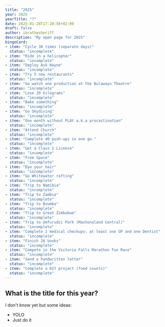 ```yaml
---
title: "2025"
year: 2025
yearTitle: "?"
date: 2025-01-28T17:20:56+02:00
draft: false
author: ibrathesheriff
description: "My open page for 2025"
bingoCard:
- item: "Cycle 30 times (separate days)" 
  status: "incomplete"
- item: "Ride in a helicopter" 
  status: "incomplete"
- item: "Deploy Ask Wayne" 
  status: "incomplete"
- item: "Try 5 new restaurants" 
  status: "incomplete"
- item: "Go watch one production at the Bulawayo Theatre" 
  status: "incomplete"
- item: "Lose 20 kilograms"
  status: "incomplete"
- item: "Bake something"
  status: "incomplete"
- item: "Go Skydiving"
  status: "incomplete"
- item: "One month without PLAY a.k.a procastination"
  status: "incomplete"
- item: "Attend Church"
  status: "incomplete"
- item: "Complete 40 push-ups in one go."
  status: "incomplete"
- item: "Get a Class 2 Licence"
  status: "incomplete"
- item: "Free Space"
  status: "incomplete"
- item: "Dye your hair"
  status: "incomplete"
- item: "Go Whitewater rafting"
  status: "incomplete"
- item: "Trip to Namibia"
  status: "incomplete"
- item: "Trip to Zambia"
  status: "incomplete"
- item: "Trip to Bvumba"
  status: "incomplete"
- item: "Trip to Great Zimbabwe"
  status: "incomplete"
- item: "Trip to Umfurudzi Park (Mashonaland Central)"
  status: "incomplete"
- item: "Complete 2 medical checkups: at least one GP and one Dentist"
  status: "incomplete"
- item: "Finish 26 books"
  status: "incomplete"
- item: "Compete in the Victoria Falls Marathon Fun Race"
  status: "incomplete"
- item: "Send a handwritten letter"
  status: "incomplete"
- item: "Complete a DIY project (food counts)"
  status: "incomplete"
---
```

## What is the title for this year?
I don't know yet but some ideas:
+ YOLO
+ Just do it